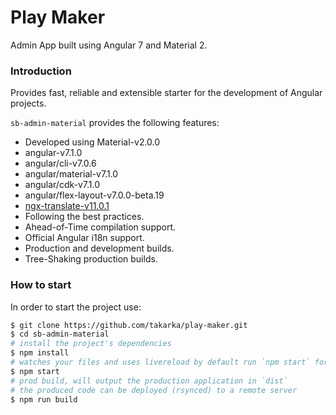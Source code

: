 # Play Maker

Admin App built using Angular 7 and Material 2.

### Introduction

Provides fast, reliable and extensible starter for the development of Angular projects.

`sb-admin-material` provides the following features:

- Developed using Material-v2.0.0
- angular-v7.1.0
- angular/cli-v7.0.6
- angular/material-v7.1.0
- angular/cdk-v7.1.0
- angular/flex-layout-v7.0.0-beta.19
- [ngx-translate-v11.0.1](https://github.com/ngx-translate)
- Following the best practices.
- Ahead-of-Time compilation support.
- Official Angular i18n support.
- Production and development builds.
- Tree-Shaking production builds.

### How to start

In order to start the project use:

```bash
$ git clone https://github.com/takarka/play-maker.git
$ cd sb-admin-material
# install the project's dependencies
$ npm install
# watches your files and uses livereload by default run `npm start` for a dev server. Navigate to `http://localhost:4200/`. The app will automatically reload if you change any of the source files.
$ npm start
# prod build, will output the production application in `dist`
# the produced code can be deployed (rsynced) to a remote server
$ npm run build
```
